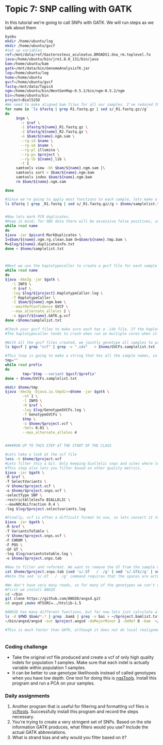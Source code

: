 # Topic 7: SNP calling with GATK
In this tutorial we're going to call SNPs with GATK. We will run steps as we talk about them 
```bash
byobu
mkdir /home/ubuntu/log
mkdir /home/ubuntu/gvcf
#Set up variables
ref=/mnt/data/ref/Gasterosteus_aculeatus.BROADS1.dna_rm.toplevel.fa
java=/home/ubuntu/bin/jre1.8.0_131/bin/java
bam=/home/ubuntu/bam
gatk=/mnt/data/bin/GenomeAnalysisTK.jar
log=/home/ubuntu/log
home=/home/ubuntu
gvcf=/home/ubuntu/gvcf
fastq=/mnt/data/Topic4
ngm=/home/ubuntu/bin/NextGenMap-0.5.2/bin/ngm-0.5.2/ngm
bin=/home/ubuntu/bin
project=Biol525D
#We need to make aligned bam files for all our samples. I've reduced the data in each sample because of RAM limitations, so please rerun this command
for name in `ls $fastq | grep R1.fastq.gz | sed s/_R1.fastq.gz//g`
do
     $ngm \
       -r $ref \
       -1 $fastq/${name}_R1.fastq.gz \
       -2 $fastq/${name}_R2.fastq.gz \
       -o $bam/${name}.ngm.sam \
       --rg-id $name \
       --rg-sm $name \
       --rg-pl illumina \
       --rg-pu $project \
       --rg-lb ${name}_lib \
       -t 1 
     samtools view -bh $bam/${name}.ngm.sam |\
     samtools sort > $bam/${name}.ngm.bam
     samtools index $bam/${name}.ngm.bam
     rm $bam/${name}.ngm.sam

done

#Since we're going to apply most functions to each sample, lets make a list of samplenames
ls $fastq | grep _R1.fastq | sed s/_R1.fastq.gz//g > $home/samplelist.txt


#Now lets mark PCR duplicates. 
#Keep in mind, for GBS data there will be excessive false positives, so we should not mark duplicates. Here we run through it for practice but we do not use the product.
while read name 
do 
$java -jar $picard MarkDuplicates \
I=$bam/${name}.ngm.rg.clean.bam O=$bam/${name}.tmp.bam \
M=$log/${name}.duplicateinfo.txt 
done < $home/samplelist.txt



#Next we use the haplotypecaller to create a gvcf file for each sample
while read name 
do 
$java -Xmx3g -jar $gatk \
   -l INFO \
   -R $ref \
   -log $log/${project}.HaplotypeCaller.log \
   -T HaplotypeCaller \
   -I $bam/${name}.ngm.bam \
   --emitRefConfidence GVCF \
   --max_alternate_alleles 2 \
   -o $gvcf/${name}.GATK.g.vcf
done <$home/samplelist.txt

#Check your gvcf files to make sure each has a .idx file. If the haplotypecaller crashes, it will produce a truncated gvcf file that will eventually crash the genotypegvcf step. Note that if you give genotypegvcf a truncated file without a idx file, it will produce an idx file itself, but it still won't work. 
#The haplotypecaller tends to crash when run on multiple cores when it runs out of ram in an unpredictable fashion. 

#With all the gvcf files created, we jointly genotype all samples to produce a single vcf
ls $gvcf | grep "vcf" | grep -v ".idx"   > $home/GVCFs.samplelist.txt

#This loop is going to make a string that has all the sample names, so we can give that to GATK.
tmp=""
while read prefix
do
        tmp="$tmp --variant $gvcf/$prefix"
done < $home/GVCFs.samplelist.txt

mkdir $home/tmp
$java -Xmx3g -Djava.io.tmpdir=$home -jar $gatk \
        -nt 1 \
        -l INFO \
        -R $ref \
        -log $log/GenotypeGVCFs.log \
        -T GenotypeGVCFs \
        $tmp \
        -o $home/$project.vcf \
        -hets 0.01 \
        --max_alternate_alleles 4


####RUN UP TO THIS STEP AT THE START OF THE CLASS

#Lets take a look at the vcf file
less -S $home/$project.vcf
#Lets filter this a bit. Only keeping biallelic snps and sites where less than 20% of samples are not genotyped.
#This step also lets you filter based on other quality metrics.
$java -jar $gatk \
-R $ref \
-T SelectVariants \
-V $home/$project.vcf \
-o $home/$project.snps.vcf \
-selectType SNP \
-restrictAllelesTo BIALLELIC \
--maxNOCALLfraction 0.4 \
-log $log/$project.selectvariants.log

#Finally, vcf is often a difficult format to use, so lets convert it to a flat tab-separated format.
$java -jar $gatk \
-R $ref \
-T VariantsToTable \
-V $home/$project.snps.vcf \
-F CHROM \
-F POS \
-GF GT \
-log $log/variantstotable.log \
-o $home/$project.snps.tab

#Now to filter and reformat. We want to remove the GT from the sample name, and also remove lines with *, which indicate deletions.
cat $home/$project.snps.tab |sed 's/.GT   /  /g' | sed 's/.GT$//g' | sed 's|/||g' | sed 's/\.\./NN/g' | grep -v '*' > $home/$project.snps.formatted.tab
#Note the sed 's/.GT   /  /g' command requires that the spaces are actually tabs. When copying and pasting, they are often substituted for spaces. To put an actual tab in the command, press ctrl-v, tab. 

#We don't have very many reads, so for many of the genotypes we can't confidently call SNPs. One way to deal with this is to take into account the uncertainty of the genotype call using ANGSD.
#First we install ANGSD
cd ~/bin
git clone https://github.com/ANGSD/angsd.git 
cd angsd ;make HTSSRC=../htslib-1.5

#ANGSD has many different functions, but for now lets just calculate allele frequencies for our three samples
ls -d $PWD $bam/*.* | grep .bam$ | grep -v bai > ~/$project.bamlist.txt
~/bin/angsd/angsd -out $project.angsd -doMajorMinor 2 -doMaf 8 -bam  ~/$project.bamlist.txt -doCounts 1  -minMaf 0.1

#This is much faster than GATK, although it does not do local realignment of haplotypes. 



```
### Coding challenge
* Take the original vcf file produced and create a vcf of only high quality indels for population 1 samples. Make sure that each indel is actually variable within population 1 samples.
* It can be better to use genotype likelihoods instead of called genotypes when you have low depth. One tool for doing this is [ngsTools](https://github.com/mfumagalli/ngsTools#ngscovar). Install this program and run a PCA on your samples.

### Daily assignments
1. Another program that is useful for filtering and formatting vcf files is [vcftools](https://vcftools.github.io/index.html). Successfully install this program and record the steps necessary. 
2. You're trying to create a very stringent set of SNPs. Based on the site information GATK produces, what filters would you use? Include the actual GATK abbreviations.
3. What is strand bias and why would you filter based on it?
